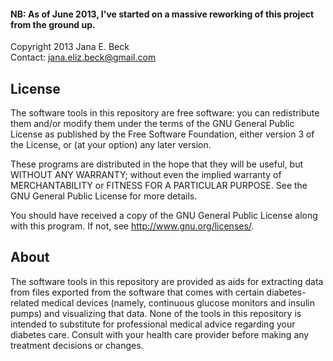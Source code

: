 #### NB: As of June 2013, I've started on a massive reworking of this project from the ground up.

Copyright 2013 Jana E. Beck  
Contact: jana.eliz.beck@gmail.com

## License

The software tools in this repository are free software: you can redistribute them and/or modify them under the terms of the GNU General Public License as published by the Free Software Foundation, either version 3 of the License, or (at your option) any later version.

These programs are distributed in the hope that they will be useful, but WITHOUT ANY WARRANTY; without even the implied warranty of MERCHANTABILITY or FITNESS FOR A PARTICULAR PURPOSE. See the GNU General Public License for more details.

You should have received a copy of the GNU General Public License along with this program.  If not, see <http://www.gnu.org/licenses/>.

## About

The software tools in this repository are provided as aids for extracting data from files exported from the software that comes with certain diabetes-related medical devices (namely, continuous glucose monitors and insulin pumps) and visualizing that data. None of the tools in this repository is intended to substitute for professional medical advice regarding your diabetes care. Consult with your health care provider before making any treatment decisions or changes.